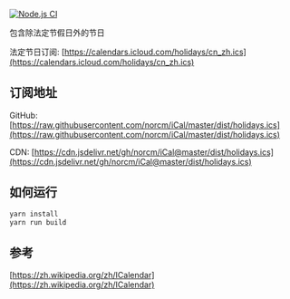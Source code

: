 [![Node.js CI](https://github.com/norcm/iCal/actions/workflows/node.js.yml/badge.svg?branch=master&event=push)](https://github.com/norcm/iCal/actions/workflows/node.js.yml)

包含除法定节假日外的节日

法定节日订阅: [https://calendars.icloud.com/holidays/cn_zh.ics](https://calendars.icloud.com/holidays/cn_zh.ics)

## 订阅地址

GitHub: [https://raw.githubusercontent.com/norcm/iCal/master/dist/holidays.ics](https://raw.githubusercontent.com/norcm/iCal/master/dist/holidays.ics)

CDN: [https://cdn.jsdelivr.net/gh/norcm/iCal@master/dist/holidays.ics](https://cdn.jsdelivr.net/gh/norcm/iCal@master/dist/holidays.ics)

## 如何运行

```js
yarn install
yarn run build
```

## 参考

[https://zh.wikipedia.org/zh/ICalendar](https://zh.wikipedia.org/zh/ICalendar)
